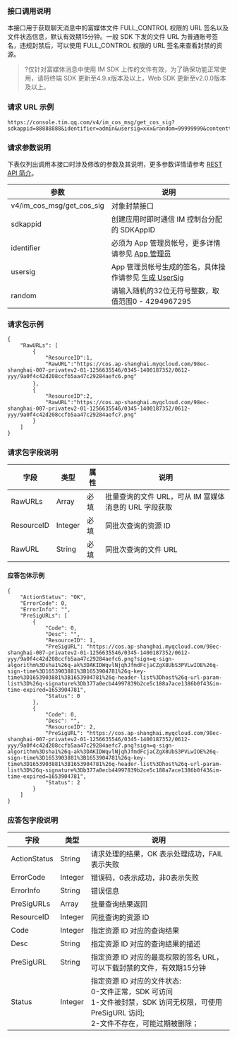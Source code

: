 ### 接口调用说明

本接口用于获取聊天消息中的富媒体文件 FULL_CONTROL 权限的 URL 签名以及文件状态信息，默认有效期15分钟。一般 SDK 下发的文件 URL 为普通账号签名，违规封禁后，可以使用 FULL_CONTROL 权限的 URL 签名来查看封禁的资源。

>?仅针对富媒体消息中使用 IM SDK 上传的文件有效，为了确保功能正常使用，请将终端 SDK 更新至4.9.x版本及以上，Web SDK 更新至v2.0.0版本及以上。

### 请求 URL 示例

```
https://console.tim.qq.com/v4/im_cos_msg/get_cos_sig?sdkappid=88888888&identifier=admin&usersig=xxx&random=99999999&contenttype=json
```

### 请求参数说明

下表仅列出调用本接口时涉及修改的参数及其说明，更多参数详情请参考 [REST API 简介](https://cloud.tencent.com/document/product/269/1519)。

| 参数                                | 说明                                                         |
| ----------------------------------- | ------------------------------------------------------------ |
| v4/im_cos_msg/get_cos_sig | 对象封禁接口                                                 |
| sdkappid                            | 创建应用时即时通信 IM 控制台分配的 SDKAppID                  |
| identifier                          | 必须为 App 管理员帐号，更多详情请参见 [App 管理员](https://cloud.tencent.com/document/product/269/31999#app-.E7.AE.A1.E7.90.86.E5.91.98) |
| usersig                             | App 管理员帐号生成的签名，具体操作请参见 [生成 UserSig](https://cloud.tencent.com/document/product/269/32688) |
| random                              | 请输入随机的32位无符号整数，取值范围0 - 4294967295           |

### 请求包示例

```
{
    "RawURLs": [
        {
            "ResourceID":1,
            "RawURL":"https://cos.ap-shanghai.myqcloud.com/98ec-shanghai-007-privatev2-01-1256635546/0345-1400187352/0612-yyy/9a0f4c42d208ccfb5aa47c29284aefc6.png"
        }，
        {
            "ResourceID":2,
            "RawURL":"https://cos.ap-shanghai.myqcloud.com/98ec-shanghai-007-privatev2-01-1256635546/0345-1400187352/0612-yyy/9a0f4c42d208ccfb5aa47c29284aefc7.png"
        }
    ]
}
```

### 请求包字段说明

| 字段 | 类型|属性| 说明 |
|---------|---------|----|---------|
| RawURLs|Array| 必填|批量查询的文件 URL，可从 IM 富媒体消息的 URL 字段获取|
| ResourceID|Integer| 必填|同批次查询的资源 ID|
| RawURL|String| 必填|同批次查询的文件 URL|

#### 应答包体示例

```
{
    "ActionStatus": "OK",
    "ErrorCode": 0,
    "ErrorInfo": "",
    "PreSigURLs": [
        {
            "Code": 0,
            "Desc": "",
            "ResourceID": 1,
            "PreSigURL": "https://cos.ap-shanghai.myqcloud.com/98ec-shanghai-007-privatev2-01-1256635546/0345-1400187352/0612-yyy/9a0f4c42d208ccfb5aa47c29284aefc6.png?sign=q-sign-algorithm%3Dsha1%26q-ak%3DAKIDWqvlNjqhJfmdFcjaCZgX8UbS3PVLwIOE%26q-sign-time%3D1653903881%3B1653904781%26q-key-time%3D1653903881%3B1653904781%26q-header-list%3Dhost%26q-url-param-list%3D%26q-signature%3Db377a0ecb44997839b2ce5c188a7ace1386b0f43&im-time-expired=1653904781",
            "Status": 0
        },
        {
            "Code": 0,
            "Desc": "",
            "ResourceID": 2,
            "PreSigURL": "https://cos.ap-shanghai.myqcloud.com/98ec-shanghai-007-privatev2-01-1256635546/0345-1400187352/0612-yyy/9a0f4c42d208ccfb5aa47c29284aefc7.png?sign=q-sign-algorithm%3Dsha1%26q-ak%3DAKIDWqvlNjqhJfmdFcjaCZgX8UbS3PVLwIOE%26q-sign-time%3D1653903881%3B1653904781%26q-key-time%3D1653903881%3B1653904781%26q-header-list%3Dhost%26q-url-param-list%3D%26q-signature%3Db377a0ecb44997839b2ce5c188a7ace1386b0f43&im-time-expired=1653904781",
            "Status": 2
        }
    ]
}
```

### 应答包字段说明

| 字段|类型 |说明 |
|---------|---------|---------|
| ActionStatus| String | 请求处理的结果，OK 表示处理成功，FAIL 表示失败  |
| ErrorCode| Integer | 错误码，0表示成功，非0表示失败|
| ErrorInfo| String | 错误信息  |
| PreSigURLs|Array | 批量查询结果返回  |
| ResourceID|Integer | 同批查询的资源 ID  |
| Code|Integer | 指定资源 ID 对应的查询结果  |
| Desc|String | 指定资源 ID 对应的查询结果的描述  |
| PreSigURL|String | 指定资源 ID 对应的最高权限的签名 URL，可以下载封禁的文件，有效期15分钟  |
| Status|Integer | 指定资源 ID 对应的文件状态:<br>0-文件正常，SDK 可访问<br>1-文件被封禁，SDK 访问无权限，可使用 PreSigURL 访问;<br>2-文件不存在，可能过期被删除；  |
